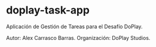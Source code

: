 # doplay-task-app
Aplicación de Gestión de Tareas para el Desafío DoPlay.

Autor: Alex Carrasco Barras.
Organización: DoPlay Studios.